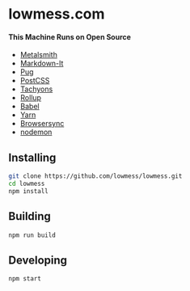 # lowmess.com

#### This Machine Runs on Open Source

* [Metalsmith](https://metalsmith.io)
* [Markdown-It](https://markdown-it.github.io/)
* [Pug](https://pugjs.org)
* [PostCSS](http://postcss.org/)
* [Tachyons](http://tachyons.io/)
* [Rollup](http://rollupjs.org/)
* [Babel](https://babeljs.io)
* [Yarn](https://yarnpkg.com)
* [Browsersync](https://github.com/browsersync)
* [nodemon](https://github.com/remy/nodemon)

## Installing

```bash
git clone https://github.com/lowmess/lowmess.git
cd lowmess
npm install
```

## Building

```bash
npm run build
```

## Developing

```bash
npm start
```
